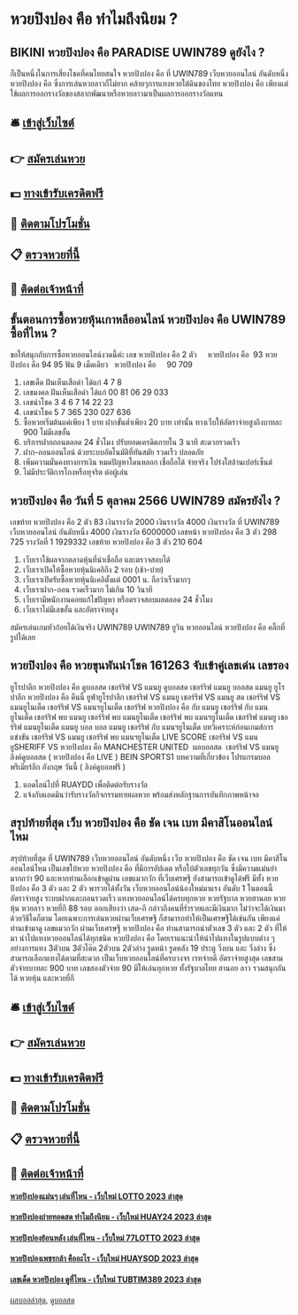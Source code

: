 # หวยปิงปอง คือ ทำไมถึงนิยม ?
## BIKINI หวยปิงปอง คือ PARADISE UWIN789 ดูยังไง ?
ก็เป็นหนึ่งในการเสี่ยงโชคที่คนไทยสนใจ หวยปิงปอง คือ ที่ UWIN789 เว็บหวยออนไลน์ อันดับหนึ่ง หวยปิงปอง คือ ซึ่งการเล่นหวยลาวก็ไม่ยาก คล้ายๆการแทงหวยใต้ดินของไทย หวยปิงปอง คือ เพียงแต่ใช้ผลการออกรางวัลของสลากพัฒนาหรือหวยลาวมาเป็นผลการออกรางวัลแทน

## 🛎 [เข้าสู่เว็บไซต์](https://bit.ly/3BG5bNw)
## 👉 [สมัครเล่นหวย](https://bit.ly/3BG5bNw)
## 💵 [ทางเข้ารับเครดิตฟรี](https://bit.ly/3C3mvgS)
## 👑 [ติดตามโปรโมชั่น](https://bit.ly/3C3mvgS)
## 📋 [ตรวจหวยที่นี้](https://bit.ly/3C3mvgS)
## 📱 [ติดต่อเจ้าหน้าที่](https://bit.ly/3C3mvgS)

## ขั้นตอนการซื้อหวยหุ้นเกาหลีออนไลน์ หวยปิงปอง คือ UWIN789 ซื้อที่ไหน ?
ขอให้สนุกกับการซื้อหวยออนไลน์งวดนี้ค่ะ
เลข หวยปิงปอง คือ 2 ตัว     หวยปิงปอง คือ  93 หวยปิงปอง คือ 94 95
ฟัน 9
เม็ดเดียว   หวยปิงปอง คือ     90 709
1. เลขเด็ด ฝันเห็นเสือดำ ได้แก่ 4 7 8
2. เลขมงคล ฝันเห็นเสือดำ ได้แก่ 00 81 06 29 033
3. เลขนำโชค 3 4 6 7 14 22 23
4. เลขนำโชค 5 7 365 230 027 636
5. ซื้อหวยเริ่มต้นแค่เพียง 1 บาท ฝากขั้นต่ำเพียง 20 บาท เท่านั้น ทางเว็บให้อัตราจ่ายสูงถึงบาทละ 900 ไม่มีเลขอั้น
6. บริการฝากถอนตลอด 24 ชั่วโมง ปรับยอดเครดิตภายใน 3 นาที สะดวกรวดเร็ว
7. ฝาก-ถอนออนไลน์ ด้วยระบบอัตโนมัติที่ทันสมัย รวดเร็ว ปลอดภัย
8. เพิ่มความมั่นคงทางการเงิน หมดปัญหาโดนหลอก เชื่อถือได้ จ่ายจริง โปร่งใสล้านเปอร์เซ็นต์
9. ไม่มีประวัติการโกงหรือทุจริต ต่อผู้เล่น

## หวยปิงปอง คือ วันที่ 5 ตุลาคม 2566 UWIN789 สมัครยังไง ?
เลขท้าย หวยปิงปอง คือ 2 ตัว 83
เงินรางวัล 2000
เงินรางวัล 4000
เงินรางวัล ที่ UWIN789 เว็บหวยออนไลน์ อันดับหนึ่ง 4000
เงินรางวัล 6000000
เลขหน้า หวยปิงปอง คือ 3 ตัว 298 725
รางวัลที่ 1 1929332
เลขท้าย หวยปิงปอง คือ 3 ตัว 210 604
1. เว็บเราใช้ผลจากตลาดหุ้นที่น่าเชื่อถือ และตรวจสอบได้
2. เว็บเราเปิดให้ซื้อหวยหุ้นนิเคอิถึง 2 รอบ (เช้า-บ่าย)
3. เว็บเราเปิดรับซื้อหวยหุ้นนิเคอิตั้งแต่ 0001 น. ถือว่าเร็วมากๆ
4. เว็บเราฝาก-ถอน รวดเร็วมาก ไม่เกิน 10 วินาที
5. เว็บเรามีพนักงานคอยแก้ไขปัญหา หรือตรวจสอบผลตลอด 24 ชั่วโมง
6. เว็บเราไม่มีเลขอั้น และอัตราจ่ายสูง

สมัครเล่นเกมหัวก้อยได้เงินจริง UWIN789 UWIN789 ยูวิน หวยออนไลน์ หวยปิงปอง คือ คลิ๊กที่รูปได้เลย

## หวยปิงปอง คือ หวยขุนพันนำโชค 161263 จับเข้าคู่เลขเด่น เลขรอง
ยูโรปาลีก หวยปิงปอง คือ ดูบอลสด เชอร์ริฟ VS แมนยู ดูบอลสด เชอร์ริฟ แมนยู บอลสด แมนยู ยูโรปาลีก หวยปิงปอง คือ คืนนี้ ยูฟ่ายูโรปาลีก เชอร์ริฟ VS แมนยู เชอร์ริฟ VS แมนยู สด เชอร์ริฟ VS แมนยูไนเต็ด เชอร์ริฟ VS แมนฯยูไนเต็ด เชอร์ริฟ หวยปิงปอง คือ กับ แมนยู เชอร์ริฟ กับ แมนยูไนเต็ด เชอร์ริฟ พบ แมนยู เชอร์ริฟ พบ แมนยูไนเต็ด เชอร์ริฟ พบ แมนฯยูไนเต็ด เชอร์ริฟ แมนยู เชอร์ริฟ แมนยูไนเต็ด แมนยู บอล บอล แมนยู
เชอร์ริฟ กับ แมนฯยูไนเต็ด
บทวิเคราะห์ก่อนเกมส์การแข่งขัน เชอร์ริฟ VS แมนยู
เชอร์ริฟ พบ แมนฯยูไนเต็ด
LIVE SCORE เชอร์ริฟ VS แมนยูSHERIFF VS หวยปิงปอง คือ MANCHESTER UNITED
 ผลบอลสด  เชอร์ริฟ VS แมนยู 
ลิงค์ดูบอลสด ( หวยปิงปอง คือ LIVE )
 BEIN SPORTS1 
บทความที่เกี่ยวข้อง
โปรแกรมบอล พรีเมียร์ลีก อังกฤษ วันนี้ ( ลิงค์ดูบอลฟรี )
1. แอดไลน์ไปที่ RUAYDD เพื่อติดต่อรับรางวัล
2. แจ้งกับแอดมินว่ารับรางวัลกิจกรรมทายผลหวย พร้อมส่งหลักฐานการบันทึกภาพหน้าจอ

## สรุปท้ายที่สุด เว็บ หวยปิงปอง คือ ชัด เจน เบท มีคาสิโนออนไลน์ไหม
สรุปท้ายที่สุด ที่ UWIN789 เว็บหวยออนไลน์ อันดับหนึ่ง เว็บ หวยปิงปอง คือ ชัด เจน เบท มีคาสิโนออนไลน์ไหม เป็นเลขใบ้หวย หวยปิงปอง คือ ที่มีการอัปเดต หรือใบ้ตัวเลขทุกวัน ซึ่งมีความแม่นยำมากกว่า 90 และหากท่านเลือกเข้าดูผ่าน เลขแมวกวัก ที่เว็บเศรษฐี ยังสามารถเข้าดูได้ฟรี มีทั้ง หวยปิงปอง คือ 3 ตัว และ 2 ตัว พารวยได้ทั้งวัน
เว็บหวยออนไลน์น้องใหม่มาแรง อันดับ 1 ในตอนนี้ อัตราจ่ายสูง ระบบฝากและถอนรวดเร็ว แทงหวยออนไลน์ได้ครบทุกหวย หวยรัฐบาล หวยฮานอย หวยหุ้น หวยลาว หวยยี่กี 88 รอบ
ออกเสียงว่า เสด-ถี กล่าวถึงคนที่ร่ำรวยและมีเงินมาก ไม่ว่าจะได้เงินมาด้วยวิธีใดก็ตาม โดยเฉพาะการเล่นหวยผ่านเว็บเศรษฐี ก็สามารถทำให้เป็นเศรษฐีได้เช่นกัน
เพียงแค่ท่านเข้ามาดู เลขแมวกวัก ผ่านเว็บเศรษฐี หวยปิงปอง คือ ท่านสามารถนำตัวเลข 3 ตัว และ 2 ตัว ที่ให้มา นำไปแทงหวยออนไลน์ได้ทุกชนิด หวยปิงปอง คือ โดยเราแนะนำให้นำไปแทงในรูปแบบต่าง ๆ อย่างการแทง 3ตัวบน 3ตัวโต๊ด 2ตัวบน 2ตัวล่าง รูดหน้า รูดหลัง 19 ประตู วิ่งบน และ วิ่งล่าง ซึ่งสามารถเลือกแทงได้ตามที่สะดวก
เป็นเว็บหวยออนไลน์ที่ครบวงจร เรทจ่ายดี อัตราจ่ายสูงสุด เลขสามตัวจ่ายบาทละ 900 บาท เลขสองตัวจ่าย 90 มีให้เล่นทุกหวย ทั้งรัฐบาลไทย ฮานอย ลาว รวมสนุกกันได้ หวยหุ้น และหวยยี่กี

## 🛎 [เข้าสู่เว็บไซต์](https://bit.ly/3BG5bNw)
## 👉 [สมัครเล่นหวย](https://bit.ly/3BG5bNw)
## 💵 [ทางเข้ารับเครดิตฟรี](https://bit.ly/3C3mvgS)
## 👑 [ติดตามโปรโมชั่น](https://bit.ly/3C3mvgS)
## 📋 [ตรวจหวยที่นี้](https://bit.ly/3C3mvgS)
## 📱 [ติดต่อเจ้าหน้าที่](https://bit.ly/3C3mvgS)

#### [หวยปิงปองแม่นๆ เล่นที่ไหน - เว็บใหม่ LOTTO 2023 ล่าสุด](https://atom.io/themes/หวยปิงปองแม่นๆ%20เล่นที่ไหน%20-%20เว็บใหม่%20lotto%202023%20ล่าสุด)
#### [หวยปิงปองถ่ายทอดสด ทำไมถึงนิยม - เว็บใหม่ HUAY24 2023 ล่าสุด](https://atom.io/themes/หวยปิงปองถ่ายทอดสด%20ทำไมถึงนิยม%20-%20เว็บใหม่%20huay24%202023%20ล่าสุด)
#### [หวยปิงปองย้อนหลัง เล่นที่ไหน - เว็บใหม่ 77LOTTO 2023 ล่าสุด](https://atom.io/themes/หวยปิงปองย้อนหลัง%20เล่นที่ไหน%20-%20เว็บใหม่%2077lotto%202023%20ล่าสุด)
#### [หวยปิงปองเพชรกล้า คืออะไร - เว็บใหม่ HUAYSOD 2023 ล่าสุด](https://atom.io/themes/หวยปิงปองเพชรกล้า%20คืออะไร%20-%20เว็บใหม่%20huaysod%202023%20ล่าสุด)
#### [เลขเด็ด หวยปิงปอง ดูที่ไหน - เว็บใหม่ TUBTIM389 2023 ล่าสุด](https://atom.io/themes/เลขเด็ด%20หวยปิงปอง%20ดูที่ไหน%20-%20เว็บใหม่%20tubtim389%202023%20ล่าสุด)

[ผลบอลล่าสุด](https://siamsport.tv "ผลบอลล่าสุด"), [ดูบอลสด](https://siamsport.tv/ดูบอลสด "ดูบอลสด")